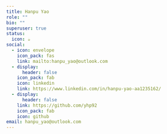 ```yaml
---
title: Hanpu Yao
role: ""
bio: ""
superuser: true
status:
  icon: ☕️
social:
  - icon: envelope
    icon_pack: fas
    link: mailto:hanpu_yao@outlook.com
  - display:
      header: false
    icon_pack: fab
    icon: linkedin
    link: https://www.linkedin.com/in/hanpu-yao-aa1235162/
  - display:
      header: false
    link: https://github.com/yhp92
    icon_pack: fab
    icon: github
email: hanpu_yao@outlook.com
---
```

